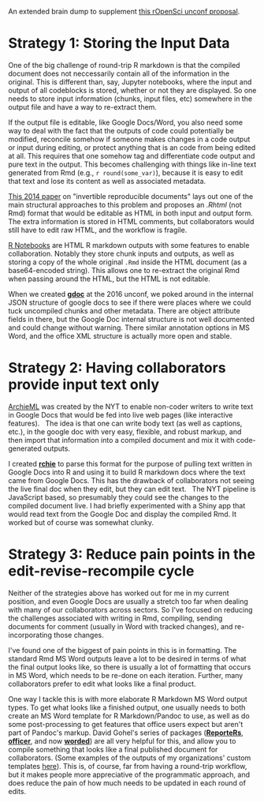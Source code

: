 
An extended brain dump to supplement [this rOpenSci unconf proposal](https://github.com/ropensci/unconf18/issues/42).

# Strategy 1: Storing the Input Data

One of the big challenge of round-trip R markdown is that the compiled document does not neccessarily contain
all of the information in the original.  This is different than, say, Jupyter notebooks, where the input and output of all codeblocks is stored, whether or not they are displayed.  So one needs to store input information (chunks, input files, etc) somewhere in the output file and have a way to re-extract them.

If the output file is editable, like Google Docs/Word, you also need some way to deal with the fact that the outputs of code could potentially be modified, reconcile somehow if someone makes changes in a code output or input during editing, or protect anything that is an code from being edited at all.  This requires that one somehow tag and differentiate code output and pure text in the output.  This becomes challenging with things like in-line text generated from Rmd (e.g., `r round(some_var)`), because it is easy to edit that text and lose its content as well as associated metadata. 

[This 2014 paper](https://www.stat.auckland.ac.nz/~paul/Reports/invert/invert.html) on "invertible reproducible documents" lays out one of the main structural approaches to this problem and proposes an _.Rhtml_ (not Rmd) format that would be editable as HTML in both input and output form. The extra information is stored in HTML comments, but collaborators would still have to edit raw HTML, and the workflow is fragile.

[R Notebooks](https://rmarkdown.rstudio.com/r_notebooks.html) are HTML R markdown outputs with some features to enable collaboration.  Notably they store chunk inputs and outputs, as well as storing a copy of the whole original `.Rmd` inside the HTML document (as a base64-encoded string).  This allows one to re-extract the original Rmd when passing around the HTML, but the HTML is not editable.

When we created [**gdoc**](https://github.com/ropenscilabs/gdoc) at the 2016 unconf, we poked around in the internal JSON structure of google docs to see if there were places where we could tuck uncompiled chunks and other metadata.  There are object attribute fields in there, but the Google Doc internal structure is not well documented and could change without warning.  There similar annotation options in MS Word, and the office XML structure is actually more open and stable.

# Strategy 2: Having collaborators provide input text only

[ArchieML](http://archieml.org/) was created by the NYT to enable non-coder writers to write text in Google Docs that would be fed into live web pages (like interactive features).   The idea is that one can write body text (as well as captions, etc.), in the google doc with very easy, flexible, and robust markup, and then import that information into a compiled document and mix it with code-generated outputs. 

I created [**rchie**](https://github.com/ropensci/rchie) to parse this format for the purpose of pulling text written in Google Docs into R and using it to build R markdown docs where the text came from Google Docs.  This has the drawback of collaborators not seeing the live final doc when they edit, but they can edit text.   The NYT pipeline is JavaScript based, so presumably they could see the changes to the compiled document live.  I had briefly experimented with a Shiny app that would read text from the Google Doc and display the compiled Rmd.  It worked but of course was somewhat clunky.

# Strategy 3: Reduce pain points in the edit-revise-recompile cycle

Neither of the strategies above has worked out for me in my current position, and even Google Docs are usually a stretch too far when dealing with many of our collaborators across sectors.  So I've focused on reducing the challenges associated with writing in Rmd, compiling, sending documents for comment (usually in Word with tracked changes), and re-incorporating those changes.

I've found one of the biggest of pain points in this is in formatting. The standard Rmd MS Word outputs leave a lot to be desired in terms of what the final output looks like, so there is usually a lot of formatting that occurs in MS Word, which needs to be re-done on each iteration.  Further, many collaborators prefer to edit what looks like a final product. 

One way I tackle this is with more elaborate R Markdown MS Word output types.  To get what looks like a finished output, one usually needs to both create an MS Word template for R Markdown/Pandoc to use, as well as do some post-processing to get features that office users expect but aren't part of Pandoc's markup.  David Gohel's series of packages ([**ReporteRs**](https://github.com/davidgohel/ReporteRs), [**officer**](https://github.com/davidgohel/officer), and now [**worded**](https://github.com/davidgohel/worded)) are all very helpful for this, and allow you to compile something that looks like a final published document for collaborators.  (Some examples of the outputs of my organizations' custom templates [here](http://livescience.ecohealthalliance.org/)).  This is, of course, far from having a round-trip workflow, but it makes people more appreciative of the programmatic approach, and does reduce the pain of how much needs to be updated in each round of edits.
